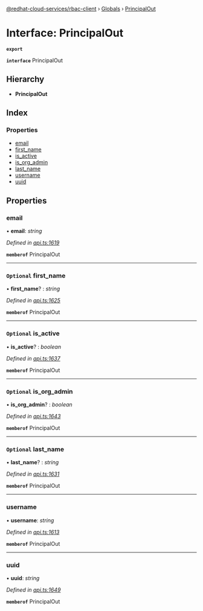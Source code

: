 [@redhat-cloud-services/rbac-client](../README.md) › [Globals](../globals.md) › [PrincipalOut](principalout.md)

# Interface: PrincipalOut

**`export`** 

**`interface`** PrincipalOut

## Hierarchy

* **PrincipalOut**

## Index

### Properties

* [email](principalout.md#email)
* [first_name](principalout.md#optional-first_name)
* [is_active](principalout.md#optional-is_active)
* [is_org_admin](principalout.md#optional-is_org_admin)
* [last_name](principalout.md#optional-last_name)
* [username](principalout.md#username)
* [uuid](principalout.md#uuid)

## Properties

###  email

• **email**: *string*

*Defined in [api.ts:1619](https://github.com/RedHatInsights/javascript-clients.gi/blob/master/packages/rbac/api.ts#L1619)*

**`memberof`** PrincipalOut

___

### `Optional` first_name

• **first_name**? : *string*

*Defined in [api.ts:1625](https://github.com/RedHatInsights/javascript-clients.gi/blob/master/packages/rbac/api.ts#L1625)*

**`memberof`** PrincipalOut

___

### `Optional` is_active

• **is_active**? : *boolean*

*Defined in [api.ts:1637](https://github.com/RedHatInsights/javascript-clients.gi/blob/master/packages/rbac/api.ts#L1637)*

**`memberof`** PrincipalOut

___

### `Optional` is_org_admin

• **is_org_admin**? : *boolean*

*Defined in [api.ts:1643](https://github.com/RedHatInsights/javascript-clients.gi/blob/master/packages/rbac/api.ts#L1643)*

**`memberof`** PrincipalOut

___

### `Optional` last_name

• **last_name**? : *string*

*Defined in [api.ts:1631](https://github.com/RedHatInsights/javascript-clients.gi/blob/master/packages/rbac/api.ts#L1631)*

**`memberof`** PrincipalOut

___

###  username

• **username**: *string*

*Defined in [api.ts:1613](https://github.com/RedHatInsights/javascript-clients.gi/blob/master/packages/rbac/api.ts#L1613)*

**`memberof`** PrincipalOut

___

###  uuid

• **uuid**: *string*

*Defined in [api.ts:1649](https://github.com/RedHatInsights/javascript-clients.gi/blob/master/packages/rbac/api.ts#L1649)*

**`memberof`** PrincipalOut
